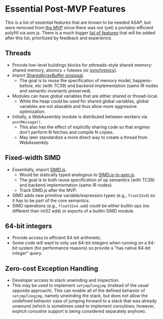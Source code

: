 # Essential Post-MVP Features

This is a list of essential features that are known to be needed ASAP, but were removed from
[the MVP](MVP.md) since there was not (yet) a portably-efficient polyfill via asm.js. There is a much bigger
[list of features](FutureFeatures.md) that will be added after this list, prioritized by feedback and
experience.

## Threads
* Provide low-level buildings blocks for pthreads-style shared memory: shared memory,
  atomics + futexes (or [synchronics](http://www.open-std.org/jtc1/sc22/wg21/docs/papers/2014/n4195.pdf)).
* Import [SharedArrayBuffer proposal](https://docs.google.com/document/d/1NDGA_gZJ7M7w1Bh8S0AoDyEqwDdRh4uSoTPSNn77PFk).
  * The goal is to reuse the specification of memory model, happens-before, etc (with TC39) and backend implementation
    (same IR nodes and semantic invariants preserved).
* Modules can have global variables that are either shared or thread-local.
  * While the heap could be used for shared global variables, global variables are not aliasable
    and thus allow more aggressive optimization.
* Initially, a WebAssembly module is distributed between workers via `postMessage()`.
  * This also has the effect of explicitly sharing code so that engines don't
    perform N fetches and compile N copies.
  * May later standardize a more direct way to create a thread from WebAssembly.

## Fixed-width SIMD
* Essentially, import [SIMD.js](https://github.com/johnmccutchan/ecmascript_simd).
  * Would be statically typed analogous to [SIMD.js-in-asm.js](http://discourse.specifiction.org/t/request-for-comments-simd-js-in-asm-js).
  * The goal is to both reuse specification of op semantics (with TC39) and backend implementation (same IR nodes)
  * Track SIMD.js after the MVP.
* SIMD adds new primitive variable/expression types (e.g., `float32x4`) so it has to be part of
  the core semantics.
* SIMD operations (e.g., `float32x4.add`) could be either builtin ops (no different than int32 add) or
  exports of a builtin SIMD module.

## 64-bit integers
* Provide access to efficient 64-bit arithmetic.
* Some code will want to only use 64-bit integers when running on a 64-bit system (for performance
  reasons) so provide a "has native 64-bit integer" query.

## Zero-cost Exception Handling
* Developer access to stack unwinding and inspection.
* This may be used to implement `setjmp`/`longjmp` (instead of the usual
  opposite approach). This can enable all of the defined behavior of
  `setjmp`/`longjmp`, namely unwinding the stack, but does not allow
  the undefined behavior case of jumping forward to a stack that
  was already unwound (which is sometimes used to implement coroutines;
  however, explicit coroutine support is being considered separately
  anyhow).
